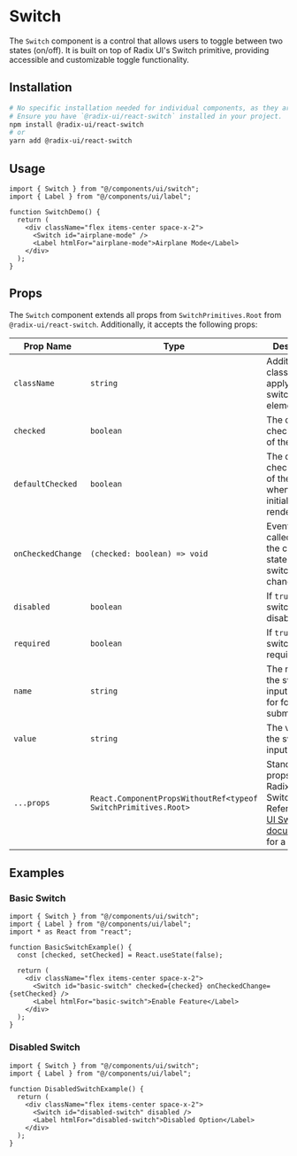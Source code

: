# Switch

The `Switch` component is a control that allows users to toggle between two states (on/off). It is built on top of Radix UI's Switch primitive, providing accessible and customizable toggle functionality.

## Installation

```bash
# No specific installation needed for individual components, as they are part of the UI library.
# Ensure you have `@radix-ui/react-switch` installed in your project.
npm install @radix-ui/react-switch
# or
yarn add @radix-ui/react-switch
```

## Usage

```tsx
import { Switch } from "@/components/ui/switch";
import { Label } from "@/components/ui/label";

function SwitchDemo() {
  return (
    <div className="flex items-center space-x-2">
      <Switch id="airplane-mode" />
      <Label htmlFor="airplane-mode">Airplane Mode</Label>
    </div>
  );
}
```

## Props

The `Switch` component extends all props from `SwitchPrimitives.Root` from `@radix-ui/react-switch`. Additionally, it accepts the following props:

| Prop Name | Type | Description |
|---|---|---|
| `className` | `string` | Additional CSS classes to apply to the switch root element. |
| `checked` | `boolean` | The controlled checked state of the switch. |
| `defaultChecked` | `boolean` | The default checked state of the switch when it is initially rendered. |
| `onCheckedChange` | `(checked: boolean) => void` | Event handler called when the checked state of the switch changes. |
| `disabled` | `boolean` | If `true`, the switch will be disabled. |
| `required` | `boolean` | If `true`, the switch will be required. |
| `name` | `string` | The name of the switch input. Useful for form submissions. |
| `value` | `string` | The value of the switch input. |
| `...props` | `React.ComponentPropsWithoutRef<typeof SwitchPrimitives.Root>` | Standard props for Radix UI Switch Root. Refer to [Radix UI Switch documentation](https://www.radix-ui.com/docs/primitives/components/switch#root) for a full list. |

## Examples

### Basic Switch

```tsx
import { Switch } from "@/components/ui/switch";
import { Label } from "@/components/ui/label";
import * as React from "react";

function BasicSwitchExample() {
  const [checked, setChecked] = React.useState(false);

  return (
    <div className="flex items-center space-x-2">
      <Switch id="basic-switch" checked={checked} onCheckedChange={setChecked} />
      <Label htmlFor="basic-switch">Enable Feature</Label>
    </div>
  );
}
```

### Disabled Switch

```tsx
import { Switch } from "@/components/ui/switch";
import { Label } from "@/components/ui/label";

function DisabledSwitchExample() {
  return (
    <div className="flex items-center space-x-2">
      <Switch id="disabled-switch" disabled />
      <Label htmlFor="disabled-switch">Disabled Option</Label>
    </div>
  );
}
```